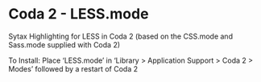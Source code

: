 Coda 2 - LESS.mode
==================

Sytax Highlighting for LESS in Coda 2 (based on the CSS.mode and Sass.mode supplied with Coda 2)

To Install: Place ‘LESS.mode’ in ‘Library > Application Support > Coda 2 > Modes’ followed by a restart of Coda 2
